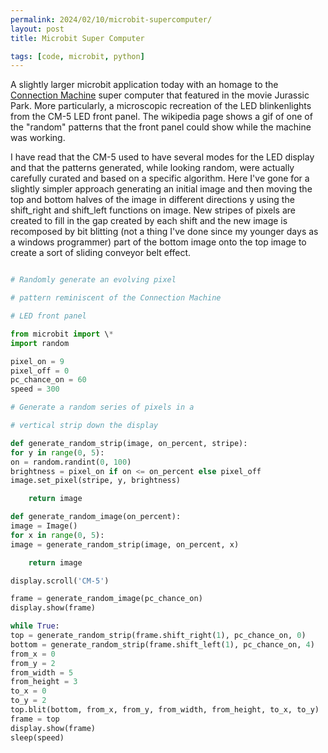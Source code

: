 ```yaml
---
permalink: 2024/02/10/microbit-supercomputer/
layout: post
title: Microbit Super Computer

tags: [code, microbit, python]
---
```


A slightly larger microbit application today with an homage to the [Connection Machine](https://en.wikipedia.org/wiki/Connection_Machine)
super computer that featured in the movie Jurassic Park. More particularly, a microscopic recreation of the LED blinkenlights
from the CM-5 LED front panel. The wikipedia page shows a gif of one of the "random" patterns that the front panel could show while
the machine was working.

I have read that the CM-5 used to have several modes for the LED display and that the patterns generated, while looking random,
were actually carefully curated and based on a specific algorithm. Here I've gone for a slightly simpler approach
generating an initial image and then moving the top and bottom halves of the image in different directions y using the shift_right
and shift_left functions on image. New stripes of pixels are created to fill in the gap created by each shift and the new image
is recomposed by bit blitting (not a thing I've done since my younger days as a windows programmer) part of the bottom image
onto the top image to create a sort of sliding conveyor belt effect.

```python

# Randomly generate an evolving pixel

# pattern reminiscent of the Connection Machine

# LED front panel

from microbit import \*
import random

pixel_on = 9
pixel_off = 0
pc_chance_on = 60
speed = 300

# Generate a random series of pixels in a

# vertical strip down the display

def generate_random_strip(image, on_percent, stripe):
for y in range(0, 5):
on = random.randint(0, 100)
brightness = pixel_on if on <= on_percent else pixel_off
image.set_pixel(stripe, y, brightness)

    return image

def generate_random_image(on_percent):
image = Image()
for x in range(0, 5):
image = generate_random_strip(image, on_percent, x)

    return image

display.scroll('CM-5')

frame = generate_random_image(pc_chance_on)
display.show(frame)

while True:
top = generate_random_strip(frame.shift_right(1), pc_chance_on, 0)
bottom = generate_random_strip(frame.shift_left(1), pc_chance_on, 4)
from_x = 0
from_y = 2
from_width = 5
from_height = 3
to_x = 0
to_y = 2
top.blit(bottom, from_x, from_y, from_width, from_height, to_x, to_y)
frame = top
display.show(frame)
sleep(speed)

```

